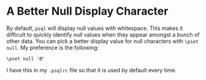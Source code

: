 # A Better Null Display Character

By default, `psql` will display null values with whitespace. This makes it difficult to quickly identify null values when they appear amongst a bunch of other data. You can pick a better display value for null characters with `\pset null`. My preference is the following:

```
\pset null 'Ø'
```

I have this in my `.psqlrc` file so that it is used by default every time.

